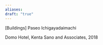 ```yaml
---
aliases: 
draft: "true"
---
```



[Buildings]
Paseo Ichigayadaimachi

Domo Hotel, Kenta Sano and Associates, 2018